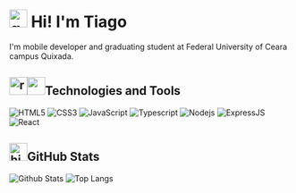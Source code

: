 # <img src="https://em-content.zobj.net/source/microsoft-teams/337/grinning-face_1f600.png" alt="grinning face" width="32px" height="32px"> Hi! I'm Tiago

I'm mobile developer and graduating student at Federal University of Ceara campus Quixada.

## <img class="icon" src="https://em-content.zobj.net/source/microsoft-teams/337/rocket_1f680.png" alt="rocket" width="32px" height="32px"><img class="icon" src="https://em-content.zobj.net/source/microsoft-teams/337/laptop_1f4bb.png" width="32px" height="32px">Technologies and Tools

![HTML5](https://img.shields.io/badge/HTML5-E34F26?style=for-the-badge&logo=html5&logoColor=white)
![CSS3](https://img.shields.io/badge/CSS3-1572B6?style=for-the-badge&logo=css3&logoColor=white)
![JavaScript](https://img.shields.io/badge/JavaScript-F7DF1E?style=for-the-badge&logo=javascript&logoColor=black)
![Typescript](https://img.shields.io/badge/TypeScript-007ACC?style=for-the-badge&logo=typescript&logoColor=white)
![Nodejs](https://img.shields.io/badge/Node.js-43853D?style=for-the-badge&logo=node.js&logoColor=white)
![ExpressJS](https://img.shields.io/badge/Express.js-404D59?style=for-the-badge)
![React](https://img.shields.io/badge/React-61DAFB?style=for-the-badge&logo=react&logoColor=white)

<h2><img class="icon" src="https://em-content.zobj.net/source/microsoft-teams/337/high-voltage_26a1.png" alt="high voltage" width="32px" height="32px">GitHub Stats</h2>

![Github Stats](https://github-readme-stats.vercel.app/api?username=tiagors09&show_icons=true&count_private=true&show_icons=true&include_all_commits=true)
![Top Langs](https://github-readme-stats.vercel.app/api/top-langs/?username=tiagors09&hide=TeX&layout=compact)
